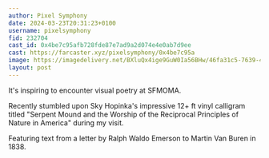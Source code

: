 ```yaml
---
author: Pixel Symphony
date: 2024-03-23T20:31:23+0100
username: pixelsymphony
fid: 232704
cast_id: 0x4be7c95afb728fde87e7ad9a2d074e4e0ab7d9ee
cast: https://farcaster.xyz/pixelsymphony/0x4be7c95a
image: https://imagedelivery.net/BXluQx4ige9GuW0Ia56BHw/46fa31c5-7639-4e81-ef77-f7b7368bcf00/original
layout: post
---
```


It's inspiring to encounter visual poetry at SFMOMA.

Recently stumbled upon Sky Hopinka's impressive 12+ ft vinyl calligram titled "Serpent Mound and the Worship of the Reciprocal Principles of Nature in America" during my visit.

Featuring text from a letter by Ralph Waldo Emerson to Martin Van Buren in 1838.

<img src='https://imagedelivery.net/BXluQx4ige9GuW0Ia56BHw/46fa31c5-7639-4e81-ef77-f7b7368bcf00/original' alt='' referrerpolicy='no-referrer'/>
